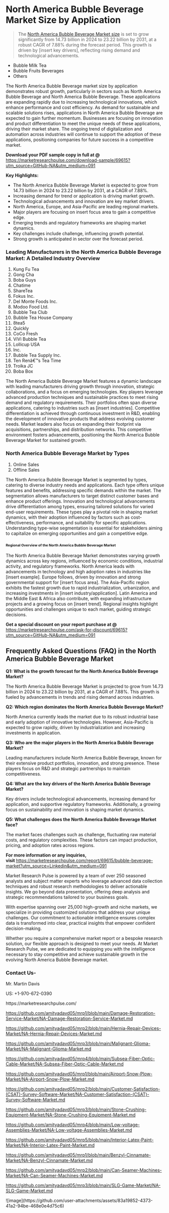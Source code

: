 <h1>North America Bubble Beverage Market&nbsp;Size by Application</h1><blockquote><p>The <a href="https://marketresearchpulse.com/download-sample/69615?utm_source=GitHub-NA&amp;utm_medium=091">North America Bubble Beverage Market size</a> is set to grow significantly from 14.73 billion in 2024 to 23.22 billion by 2031, at a robust CAGR of 7.88% during the forecast period. This growth is driven by [insert key drivers], reflecting rising demand and technological advancements.</p></blockquote><ul><li>Bubble Milk Tea<li> Bubble Fruits Beverages<li> Others</li></ul><p>The North America Bubble Beverage market size by application demonstrates robust growth, particularly in sectors such as North America Bubble Beverage and North America Bubble Beverage. These applications are expanding rapidly due to increasing technological innovations, which enhance performance and cost efficiency. As demand for sustainable and scalable solutions rises, applications in North America Bubble Beverage are expected to gain further momentum. Businesses are focusing on innovation and product differentiation to meet the unique needs of these applications, driving their market share. The ongoing trend of digitalization and automation across industries will continue to support the adoption of these applications, positioning companies for future success in a competitive market.</p><p><strong>Download your PDF sample copy in full at @ </strong><a href="https://marketresearchpulse.com/download-sample/69615?utm_source=GitHub-NA&amp;utm_medium=091">https://marketresearchpulse.com/download-sample/69615?utm_source=GitHub-NA&amp;utm_medium=091</a></p><p><strong>Key Highlights: </strong></p><ul><li>The North America Bubble Beverage Market is expected to grow from 14.73 billion in 2024 to 23.22 billion by 2031, at a CAGR of 7.88%.</li><li>Increasing demand for trend or application is driving market growth.</li><li>Technological advancements and innovation are key market drivers.</li><li>North America, Europe, and Asia-Pacific are leading regional markets.</li><li>Major players are focusing on insert focus area to gain a competitive edge.</li><li>Emerging trends and regulatory frameworks are shaping market dynamics.</li><li>Key challenges include challenge, influencing growth potential.</li><li>Strong growth is anticipated in sector over the forecast period.</li></ul><h3>Leading Manufacturers in the North America Bubble Beverage Market: A Detailed Industry Overview</h3><ol><li>Kung Fu Tea</li><li>Gong Cha</li><li>Boba Guys</li><li>Chatime</li><li>ShareTea</li><li>Fokus Inc.</li><li>Del Monte Foods Inc.</li><li>Modoo Food Ltd.</li><li>Bubble Tea Club</li><li>Bubble Tea House Company</li><li>8tea5</li><li>Quickly</li><li>CoCo Fresh</li><li>ViVi Bubble Tea</li><li>Lollicup USA</li><li>Inc.</li><li>Bubble Tea Supply Inc.</li><li>Ten Renâ€™s Tea Time</li><li>Troika JC</li><li>Boba Box</li></ol><div class="flex max-w-full flex-col flex-grow"><div class="min-h-8 text-message flex w-full flex-col items-end gap-2 whitespace-normal break-words [.text-message+&amp;]:mt-5" dir="auto" data-message-author-role="assistant" data-message-id="fd8432e4-4910-450d-b182-61b7bfb0a01f" data-message-model-slug="gpt-4o"><div class="flex w-full flex-col gap-1 empty:hidden first:pt-[3px]"><div class="markdown prose w-full break-words dark:prose-invert light"><p>The North America Bubble Beverage Market features a dynamic landscape with leading manufacturers driving growth through innovation, strategic collaborations, and a focus on emerging technologies. Key players leverage advanced production techniques and sustainable practices to meet rising demand and regulatory requirements. Their portfolios often span diverse applications, catering to industries such as [insert industries]. Competitive differentiation is achieved through continuous investment in R&amp;D, enabling the development of innovative products that address evolving customer needs. Market leaders also focus on expanding their footprint via acquisitions, partnerships, and distribution networks. This competitive environment fosters advancements, positioning the North America Bubble Beverage Market for sustained growth.</p></div></div></div></div><h3>North America Bubble Beverage Market by Types</h3><ol><li>Online Sales<li> Offline Sales</li></ol><div class="flex max-w-full flex-col flex-grow"><div class="min-h-8 text-message flex w-full flex-col items-end gap-2 whitespace-normal break-words [.text-message+&amp;]:mt-5" dir="auto" data-message-author-role="assistant" data-message-id="084470be-0bb7-4664-bddf-5156b4f41249" data-message-model-slug="gpt-4o-mini"><div class="flex w-full flex-col gap-1 empty:hidden first:pt-[3px]"><div class="markdown prose w-full break-words dark:prose-invert light"><p>The North America Bubble Beverage Market is segmented by types, catering to diverse industry needs and applications. Each type offers unique features and benefits, addressing specific demands within the market. The segmentation allows manufacturers to target distinct customer bases and enhance product offerings. Innovation and technological advancements drive differentiation among types, ensuring tailored solutions for varied end-user requirements. These types play a pivotal role in shaping market dynamics, with their adoption influenced by factors such as cost-effectiveness, performance, and suitability for specific applications. Understanding type-wise segmentation is essential for stakeholders aiming to capitalize on emerging opportunities and gain a competitive edge.</p></div></div></div></div><h3><span style="font-size: 11px;">Regional Overview of the North America Bubble Beverage Market</span></h3><div class="flex max-w-full flex-col flex-grow"><div class="min-h-8 text-message flex w-full flex-col items-end gap-2 whitespace-normal break-words [.text-message+&amp;]:mt-5" dir="auto" data-message-author-role="assistant" data-message-id="e9038762-ce64-4e30-91c9-9bd413514231" data-message-model-slug="gpt-4o-mini"><div class="flex w-full flex-col gap-1 empty:hidden first:pt-[3px]"><div class="markdown prose w-full break-words dark:prose-invert light"><p>The North America Bubble Beverage Market demonstrates varying growth dynamics across key regions, influenced by economic conditions, industrial activity, and regulatory frameworks. North America leads with advancements in technology and high adoption rates in industries like [insert example]. Europe follows, driven by innovation and strong governmental support for [insert focus area]. The Asia-Pacific region exhibits the fastest growth due to rapid industrialization, urbanization, and increasing investments in [insert industry/application]. Latin America and the Middle East &amp; Africa also contribute, with expanding infrastructure projects and a growing focus on [insert trend]. Regional insights highlight opportunities and challenges unique to each market, guiding strategic decisions.</p></div></div></div></div><p><strong>Get a special discount on your report purchase at @ </strong><a href="https://marketresearchpulse.com/ask-for-discount/69615?utm_source=GitHub-NA&amp;utm_medium=091">https://marketresearchpulse.com/ask-for-discount/69615?utm_source=GitHub-NA&amp;utm_medium=091</a></p><h2>Frequently Asked Questions (FAQ) in the North America Bubble Beverage Market</h2><p><strong>Q1: What is the growth forecast for the North America Bubble Beverage Market?</strong></p><p>The North America Bubble Beverage Market is projected to grow from 14.73 billion in 2024 to 23.22 billion by 2031, at a CAGR of 7.88%. This growth is fueled by advancements in trends and rising demand across industries.</p><p><strong>Q2: Which region dominates the North America Bubble Beverage Market?</strong></p><p>North America currently leads the market due to its robust industrial base and early adoption of innovative technologies. However, Asia-Pacific is expected to grow rapidly, driven by industrialization and increasing investments in application.</p><p><strong>Q3: Who are the major players in the North America Bubble Beverage Market?</strong></p><p>Leading manufacturers include North America Bubble Beverage, known for their extensive product portfolios, innovation, and strong presence. These players focus on R&amp;D and strategic partnerships to maintain competitiveness.</p><p><strong>Q4: What are the key drivers of the North America Bubble Beverage Market?</strong></p><p>Key drivers include technological advancements, increasing demand for application, and supportive regulatory frameworks. Additionally, a growing focus on sustainability and innovation is shaping market dynamics.</p><p><strong>Q5: What challenges does the North America Bubble Beverage Market face?</strong></p><p>The market faces challenges such as challenge, fluctuating raw material costs, and regulatory complexities. These factors can impact production, pricing, and adoption rates across regions.</p><p><strong>For more information or any inquiries, visit&nbsp;</strong><a href="https://marketresearchpulse.com/report/69615/bubble-beverage-market?utm_source=Linkedin&utm_medium=091">https://marketresearchpulse.com/report/69615/bubble-beverage-market?utm_source=Linkedin&utm_medium=091</a></p><p>Market Research Pulse is powered by a team of over 250 seasoned analysts and subject matter experts who leverage advanced data collection techniques and robust research methodologies to deliver actionable insights. We go beyond data presentation, offering deep analysis and strategic recommendations tailored to your business goals.</p><p>With expertise spanning over 25,000 high-growth and niche markets, we specialize in providing customized solutions that address your unique challenges. Our commitment to actionable intelligence ensures complex data is transformed into clear, practical insights that empower confident decision-making.</p><p>Whether you require a comprehensive market report or a bespoke research solution, our flexible approach is designed to meet your needs. At Market Research Pulse, we are dedicated to equipping you with the intelligence necessary to stay competitive and achieve sustainable growth in the evolving North America Bubble Beverage market.</p><h3><strong>Contact Us-</strong></h3><p>Mr. Martin Davis</p><p>US: +1-970-672-0390</p><p>https://marketresearchpulse.com/</p><p><a href="https://github.com/amityadavd05/mrp1/blob/main/Damage-Restoration-Service-Market/NA-Damage-Restoration-Service-Market.md">https://github.com/amityadavd05/mrp1/blob/main/Damage-Restoration-Service-Market/NA-Damage-Restoration-Service-Market.md</a></p><p><a href="https://github.com/amityadavd05/mrp2/blob/main/Hernia-Repair-Devices-Market/NA-Hernia-Repair-Devices-Market.md">https://github.com/amityadavd05/mrp2/blob/main/Hernia-Repair-Devices-Market/NA-Hernia-Repair-Devices-Market.md</a></p><p><a href="https://github.com/amityadavd05/mrp3/blob/main/Malignant-Glioma-Market/NA-Malignant-Glioma-Market.md">https://github.com/amityadavd05/mrp3/blob/main/Malignant-Glioma-Market/NA-Malignant-Glioma-Market.md</a></p><p><a href="https://github.com/amityadavd05/mrp4/blob/main/Subsea-Fiber-Optic-Cable-Market/NA-Subsea-Fiber-Optic-Cable-Market.md">https://github.com/amityadavd05/mrp4/blob/main/Subsea-Fiber-Optic-Cable-Market/NA-Subsea-Fiber-Optic-Cable-Market.md</a></p><p><a href="https://github.com/amityadavd05/mrp1/blob/main/Airport-Snow-Plow-Market/NA-Airport-Snow-Plow-Market.md">https://github.com/amityadavd05/mrp1/blob/main/Airport-Snow-Plow-Market/NA-Airport-Snow-Plow-Market.md</a></p><p><a href="https://github.com/amityadavd05/mrp2/blob/main/Customer-Satisfaction-(CSAT)-Survey-Software-Market/NA-Customer-Satisfaction-(CSAT)-Survey-Software-Market.md">https://github.com/amityadavd05/mrp2/blob/main/Customer-Satisfaction-(CSAT)-Survey-Software-Market/NA-Customer-Satisfaction-(CSAT)-Survey-Software-Market.md</a></p><p><a href="https://github.com/amityadavd05/mrp3/blob/main/Stone-Crushing-Equipment-Market/NA-Stone-Crushing-Equipment-Market.md">https://github.com/amityadavd05/mrp3/blob/main/Stone-Crushing-Equipment-Market/NA-Stone-Crushing-Equipment-Market.md</a></p><p><a href="https://github.com/amityadavd05/mrp4/blob/main/Low-voltage-Assemblies-Market/NA-Low-voltage-Assemblies-Market.md">https://github.com/amityadavd05/mrp4/blob/main/Low-voltage-Assemblies-Market/NA-Low-voltage-Assemblies-Market.md</a></p><p><a href="https://github.com/amityadavd05/mrp5/blob/main/Interior-Latex-Paint-Market/NA-Interior-Latex-Paint-Market.md">https://github.com/amityadavd05/mrp5/blob/main/Interior-Latex-Paint-Market/NA-Interior-Latex-Paint-Market.md</a></p><p><a href="https://github.com/amityadavd05/mrp1/blob/main/Benzyl-Cinnamate-Market/NA-Benzyl-Cinnamate-Market.md">https://github.com/amityadavd05/mrp1/blob/main/Benzyl-Cinnamate-Market/NA-Benzyl-Cinnamate-Market.md</a></p><p><a href="https://github.com/amityadavd05/mrp2/blob/main/Can-Seamer-Machines-Market/NA-Can-Seamer-Machines-Market.md">https://github.com/amityadavd05/mrp2/blob/main/Can-Seamer-Machines-Market/NA-Can-Seamer-Machines-Market.md</a></p><p><a href="https://github.com/amityadavd05/mrp3/blob/main/SLG-Game-Market/NA-SLG-Game-Market.md">https://github.com/amityadavd05/mrp3/blob/main/SLG-Game-Market/NA-SLG-Game-Market.md</a></p>
![image](https://github.com/user-attachments/assets/83a19852-4373-41a2-94be-468e0e4d75c6)
